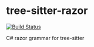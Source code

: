 tree-sitter-razor
===========================

[![Build Status](https://travis-ci.org/maxbrunsfeld/tree-sitter-razor.svg?branch=master)](https://travis-ci.org/maxbrunsfeld/tree-sitter-razor)

C# razor grammar for tree-sitter
